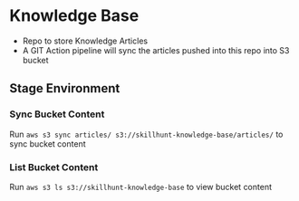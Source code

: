 # Knowledge Base

* Repo to store Knowledge Articles
* A GIT Action pipeline will sync the articles pushed into this repo into S3 bucket


## Stage Environment

### Sync Bucket Content 

Run `aws s3 sync articles/ s3://skillhunt-knowledge-base/articles/` to sync bucket content


### List Bucket Content 

Run `aws s3 ls s3://skillhunt-knowledge-base` to view bucket content
